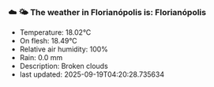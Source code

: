 ### ☁️ 🌤️  The weather in Florianópolis is: Florianópolis

- Temperature: 18.02°C
- On flesh: 18.49°C
- Relative air humidity: 100%
- Rain: 0.0 mm
- Description: Broken clouds
- last updated: 2025-09-19T04:20:28.735634
